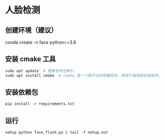 # 人脸检测

## 创建环境（建议）
conda create -n face python==3.8

## 安装 cmake 工具
```python
sudo apt update  # 更新软件包索引
sudo apt install cmake  # cmake 是一个跨平台的构建系统，常用于编译和安装软件。
```

## 安装依赖包
```python
pip install -r requirements.txt
```

## 运行
```python
nohup python face_flask.py & tail -f nohup.out
```
